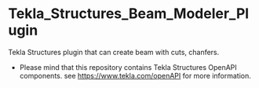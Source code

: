 # Tekla_Structures_Beam_Modeler_Plugin
Tekla Structures plugin that can create beam with cuts, chanfers.

* Please mind that this repository contains Tekla Structures OpenAPI components. see https://www.tekla.com/openAPI for more information.
